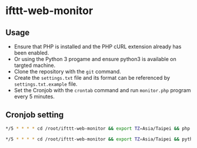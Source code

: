 # ifttt-web-monitor

## Usage

- Ensure that PHP is installed and the PHP cURL extension already has been enabled.
- Or using the Python 3 progame and ensure python3 is available on targted machine.
- Clone the repository with the `git` command.
- Create the `settings.txt` file and its format can be referenced by `settings.txt.example` file.
- Set the Cronjob with the `crontab` command and run `monitor.php` program every 5 minutes.

## Cronjob setting

```Bash
*/5 * * * * cd /root/ifttt-web-monitor && export TZ=Asia/Taipei && php monitor.php
```

```Bash
*/5 * * * * cd /root/ifttt-web-monitor && export TZ=Asia/Taipei && python3 monitor.py
```
